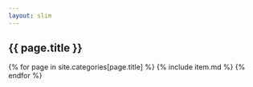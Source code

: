 ```yaml
---
layout: slim
---
```


<h2> 
    <span class="category {{ page.title | remove: " " | downcase }}">{{ page.title }}</span>
</h2>

{% for page in site.categories[page.title] %}
    {% include item.md %}
{% endfor %}